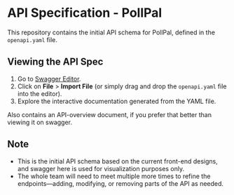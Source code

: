 # API Specification - PollPal

This repository contains the initial API schema for PollPal, defined in the `openapi.yaml` file.

## Viewing the API Spec

1. Go to [Swagger Editor](https://editor.swagger.io/).
2. Click on **File** > **Import File** (or simply drag and drop the `openapi.yaml` file into the editor).
3. Explore the interactive documentation generated from the YAML file.

Also contains an API-overview document, if you prefer that better than viewing it on swagger.

## Note
- This is the initial API schema based on the current front-end designs, and swagger here is used for visualization purposes only.
- The whole team will need to meet multiple more times to refine the endpoints—adding, modifying, or removing parts of the API as needed.
